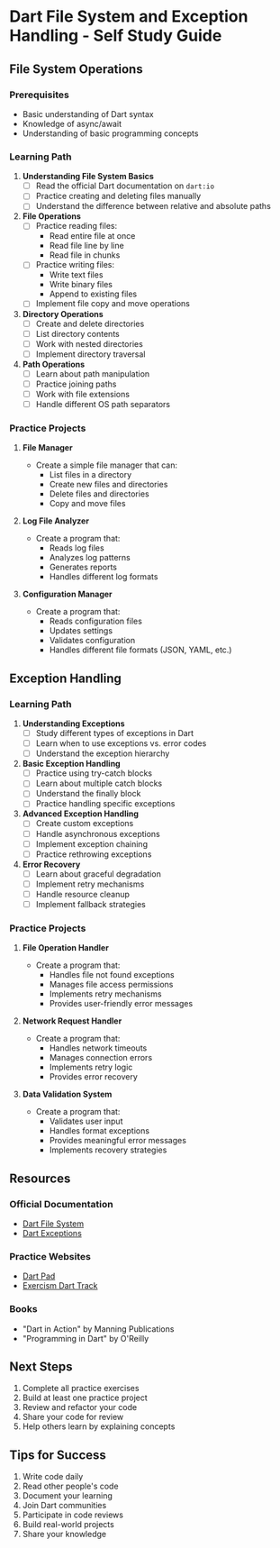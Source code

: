 # Dart File System and Exception Handling - Self Study Guide

## File System Operations

### Prerequisites
- Basic understanding of Dart syntax
- Knowledge of async/await
- Understanding of basic programming concepts

### Learning Path

1. **Understanding File System Basics**
   - [ ] Read the official Dart documentation on `dart:io`
   - [ ] Practice creating and deleting files manually
   - [ ] Understand the difference between relative and absolute paths

2. **File Operations**
   - [ ] Practice reading files:
     - Read entire file at once
     - Read file line by line
     - Read file in chunks
   - [ ] Practice writing files:
     - Write text files
     - Write binary files
     - Append to existing files
   - [ ] Implement file copy and move operations

3. **Directory Operations**
   - [ ] Create and delete directories
   - [ ] List directory contents
   - [ ] Work with nested directories
   - [ ] Implement directory traversal

4. **Path Operations**
   - [ ] Learn about path manipulation
   - [ ] Practice joining paths
   - [ ] Work with file extensions
   - [ ] Handle different OS path separators

### Practice Projects
1. **File Manager**
   - Create a simple file manager that can:
     - List files in a directory
     - Create new files and directories
     - Delete files and directories
     - Copy and move files

2. **Log File Analyzer**
   - Create a program that:
     - Reads log files
     - Analyzes log patterns
     - Generates reports
     - Handles different log formats

3. **Configuration Manager**
   - Create a program that:
     - Reads configuration files
     - Updates settings
     - Validates configuration
     - Handles different file formats (JSON, YAML, etc.)

## Exception Handling

### Learning Path

1. **Understanding Exceptions**
   - [ ] Study different types of exceptions in Dart
   - [ ] Learn when to use exceptions vs. error codes
   - [ ] Understand the exception hierarchy

2. **Basic Exception Handling**
   - [ ] Practice using try-catch blocks
   - [ ] Learn about multiple catch blocks
   - [ ] Understand the finally block
   - [ ] Practice handling specific exceptions

3. **Advanced Exception Handling**
   - [ ] Create custom exceptions
   - [ ] Handle asynchronous exceptions
   - [ ] Implement exception chaining
   - [ ] Practice rethrowing exceptions

4. **Error Recovery**
   - [ ] Learn about graceful degradation
   - [ ] Implement retry mechanisms
   - [ ] Handle resource cleanup
   - [ ] Implement fallback strategies

### Practice Projects
1. **File Operation Handler**
   - Create a program that:
     - Handles file not found exceptions
     - Manages file access permissions
     - Implements retry mechanisms
     - Provides user-friendly error messages

2. **Network Request Handler**
   - Create a program that:
     - Handles network timeouts
     - Manages connection errors
     - Implements retry logic
     - Provides error recovery

3. **Data Validation System**
   - Create a program that:
     - Validates user input
     - Handles format exceptions
     - Provides meaningful error messages
     - Implements recovery strategies

## Resources

### Official Documentation
- [Dart File System](https://api.dart.dev/stable/dart-io/dart-io-library.html)
- [Dart Exceptions](https://dart.dev/guides/language/language-tour#exceptions)


### Practice Websites
- [Dart Pad](https://dartpad.dev/)
- [Exercism Dart Track](https://exercism.io/tracks/dart)

### Books
- "Dart in Action" by Manning Publications
- "Programming in Dart" by O'Reilly

## Next Steps
1. Complete all practice exercises
2. Build at least one practice project
3. Review and refactor your code
4. Share your code for review
5. Help others learn by explaining concepts

## Tips for Success
1. Write code daily
2. Read other people's code
3. Document your learning
4. Join Dart communities
5. Participate in code reviews
6. Build real-world projects
7. Share your knowledge
